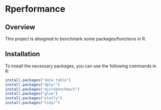 # Rperformance

## Overview
This project is designed to benchmark some packages/functions in R. 

## Installation
To install the necessary packages, you can use the following commands in R:

```r
install.packages("data.table")
install.packages("dplyr")
install.packages("microbenchmark")
install.packages("glue")
install.packages("plotly")
install.packages("tidyr")
```